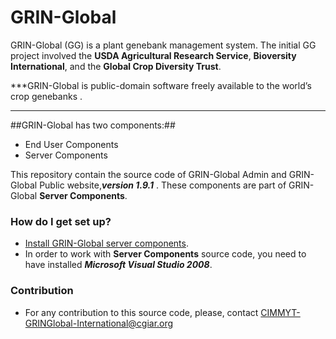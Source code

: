 # GRIN-Global #

GRIN-Global (GG) is a plant genebank management system. The initial GG project involved the **USDA
Agricultural Research Service**, **Bioversity International**, and the **Global Crop Diversity Trust**.

***GRIN-Global is public-domain software freely available to the world’s crop genebanks .
***
##GRIN-Global has two components:##
* End User Components
* Server Components
 
This repository contain the source code of GRIN-Global Admin and GRIN-Global Public website,***version 1.9.1*** . These components are part of GRIN-Global **Server Components**.

### How do I get set up? ###

* [Install GRIN-Global server components](http://www.ars-grin.gov/npgs/gringlobal/docs/gg_installation_guide.pdf).
* In order to work with **Server Components** source code, you need to have installed ***Microsoft Visual Studio 2008***.


### Contribution ###

* For any contribution to this source code, please, contact CIMMYT-GRINGlobal-International@cgiar.org